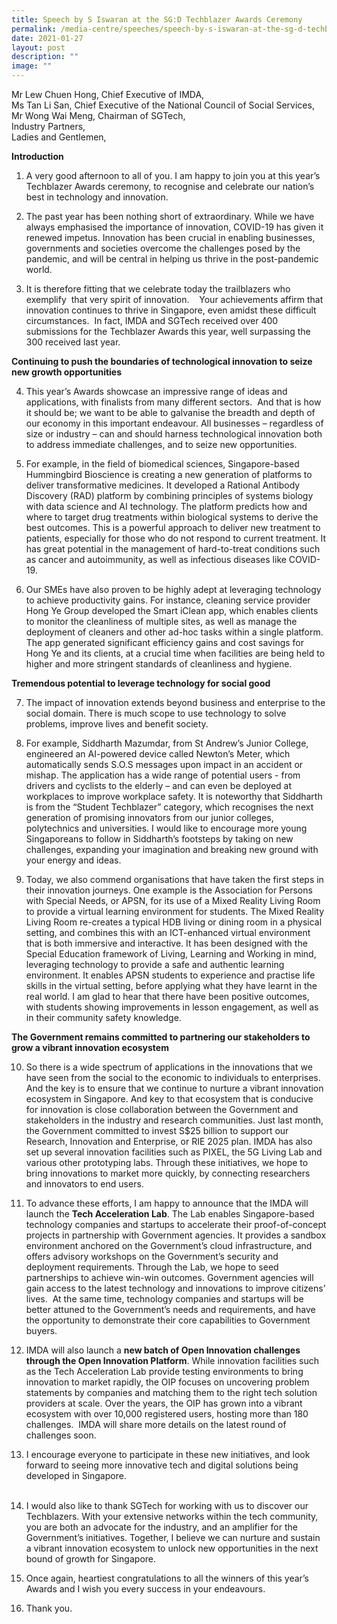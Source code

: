 ```yaml
---
title: Speech by S Iswaran at the SG:D Techblazer Awards Ceremony
permalink: /media-centre/speeches/speech-by-s-iswaran-at-the-sg-d-techblazer-awards-ceremony/
date: 2021-01-27
layout: post
description: ""
image: ""
---
```

Mr Lew Chuen Hong, Chief Executive of IMDA,   
Ms Tan Li San, Chief Executive of the National Council of Social Services,  
Mr Wong Wai Meng, Chairman of SGTech,   
Industry Partners,   
Ladies and Gentlemen,   
  
**Introduction** 

1. A very good afternoon to all of you. I am happy to join you at this year’s Techblazer Awards ceremony, to recognise and celebrate our nation’s best in technology and innovation.    
  
2. The past year has been nothing short of extraordinary. While we have always emphasised the importance of innovation, COVID-19 has given it renewed impetus. Innovation has been crucial in enabling businesses, governments and societies overcome the challenges posed by the pandemic, and will be central in helping us thrive in the post-pandemic world.    
  
3. It is therefore fitting that we celebrate today the trailblazers who exemplify  that very spirit of innovation.    Your achievements affirm that innovation continues to thrive in Singapore, even amidst these difficult circumstances.  In fact, IMDA and SGTech received over 400 submissions for the Techblazer Awards this year, well surpassing the 300 received last year.  
  
**Continuing to push the boundaries of technological innovation to seize new growth opportunities**  
  
4. This year’s Awards showcase an impressive range of ideas and applications, with finalists from many different sectors.  And that is how it should be; we want to be able to galvanise the breadth and depth of our economy in this important endeavour. All businesses – regardless of size or industry – can and should harness technological innovation both to address immediate challenges, and to seize new opportunities.    
  
5. For example, in the field of biomedical sciences, Singapore-based Hummingbird Bioscience is creating a new generation of platforms to deliver transformative medicines. It developed a Rational Antibody Discovery (RAD) platform by combining principles of systems biology with data science and AI technology. The platform predicts how and where to target drug treatments within biological systems to derive the best outcomes. This is a powerful approach to deliver new treatment to patients, especially for those who do not respond to current treatment. It has great potential in the management of hard-to-treat conditions such as cancer and autoimmunity, as well as infectious diseases like COVID-19.   
  
6. Our SMEs have also proven to be highly adept at leveraging technology to achieve productivity gains. For instance, cleaning service provider Hong Ye Group developed the Smart iClean app, which enables clients to monitor the cleanliness of multiple sites, as well as manage the deployment of cleaners and other ad-hoc tasks within a single platform. The app generated significant efficiency gains and cost savings for Hong Ye and its clients, at a crucial time when facilities are being held to higher and more stringent standards of cleanliness and hygiene.  
  
**Tremendous potential to leverage technology for social good**  
  
7. The impact of innovation extends beyond business and enterprise to the social domain. There is much scope to use technology to solve problems, improve lives and benefit society.   
  
8. For example, Siddharth Mazumdar, from St Andrew’s Junior College, engineered an AI-powered device called Newton’s Meter, which automatically sends S.O.S messages upon impact in an accident or mishap. The application has a wide range of potential users - from drivers and cyclists to the elderly – and can even be deployed at workplaces to improve workplace safety. It is noteworthy that Siddharth is from the “Student Techblazer” category, which recognises the next generation of promising innovators from our junior colleges, polytechnics and universities. I would like to encourage more young Singaporeans to follow in Siddharth’s footsteps by taking on new challenges, expanding your imagination and breaking new ground with your energy and ideas.   
  
9. Today, we also commend organisations that have taken the first steps in their innovation journeys. One example is the Association for Persons with Special Needs, or APSN, for its use of a Mixed Reality Living Room to provide a virtual learning environment for students. The Mixed Reality Living Room re-creates a typical HDB living or dining room in a physical setting, and combines this with an ICT-enhanced virtual environment that is both immersive and interactive. It has been designed with the Special Education framework of Living, Learning and Working in mind, leveraging technology to provide a safe and authentic learning environment. It enables APSN students to experience and practise life skills in the virtual setting, before applying what they have learnt in the real world. I am glad to hear that there have been positive outcomes, with students showing improvements in lesson engagement, as well as in their community safety knowledge.   
  
**The Government remains committed to partnering our stakeholders to grow a vibrant innovation ecosystem**         
  
10. So there is a wide spectrum of applications in the innovations that we have seen from the social to the economic to individuals to enterprises. And the key is to ensure that we continue to nurture a vibrant innovation ecosystem in Singapore. And key to that ecosystem that is conducive for innovation is close collaboration between the Government and stakeholders in the industry and research communities. Just last month, the Government committed to invest S$25 billion to support our Research, Innovation and Enterprise, or RIE 2025 plan. IMDA has also set up several innovation facilities such as PIXEL, the 5G Living Lab and various other prototyping labs. Through these initiatives, we hope to bring innovations to market more quickly, by connecting researchers and innovators to end users.  
  
11. To advance these efforts, I am happy to announce that the IMDA will launch the **Tech Acceleration Lab**. The Lab enables Singapore-based technology companies and startups to accelerate their proof-of-concept projects in partnership with Government agencies. It provides a sandbox environment anchored on the Government’s cloud infrastructure, and offers advisory workshops on the Government’s security and deployment requirements. Through the Lab, we hope to seed partnerships to achieve win-win outcomes. Government agencies will gain access to the latest technology and innovations to improve citizens’ lives.  At the same time, technology companies and startups will be better attuned to the Government’s needs and requirements, and have the opportunity to demonstrate their core capabilities to Government buyers.    
  
12. IMDA will also launch a **new batch of Open Innovation challenges through the Open Innovation Platform**. While innovation facilities such as the Tech Acceleration Lab provide testing environments to bring innovation to market rapidly, the OIP focuses on uncovering problem statements by companies and matching them to the right tech solution providers at scale. Over the years, the OIP has grown into a vibrant ecosystem with over 10,000 registered users, hosting more than 180 challenges.  IMDA will share more details on the latest round of challenges soon.   
  
13. I encourage everyone to participate in these new initiatives, and look forward to seeing more innovative tech and digital solutions being developed in Singapore.  
   
14. I would also like to thank SGTech for working with us to discover our Techblazers. With your extensive networks within the tech community, you are both an advocate for the industry, and an amplifier for the Government’s initiatives. Together, I believe we can nurture and sustain a vibrant innovation ecosystem to unlock new opportunities in the next bound of growth for Singapore.  
  
15. Once again, heartiest congratulations to all the winners of this year’s Awards and I wish you every success in your endeavours.   
  
16. Thank you.